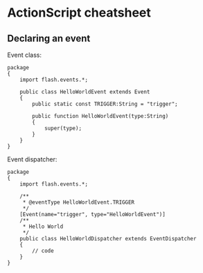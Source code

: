 # ActionScript cheatsheet

## Declaring an event

Event class:

```as3
package
{
    import flash.events.*;

    public class HelloWorldEvent extends Event
    {
        public static const TRIGGER:String = "trigger";

        public function HelloWorldEvent(type:String)
        {
            super(type);
        }
    }
}
```

Event dispatcher:

```as3
package
{
    import flash.events.*;

    /**
     * @eventType HelloWorldEvent.TRIGGER
     */
    [Event(name="trigger", type="HelloWorldEvent")]
    /**
     * Hello World
     */
    public class HelloWorldDispatcher extends EventDispatcher
    {
        // code
    }
}
```